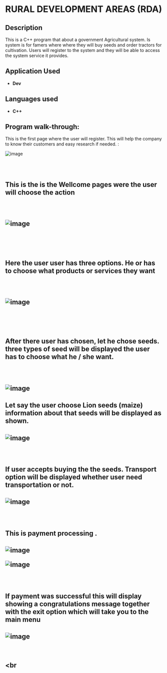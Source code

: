 <h1>RURAL DEVELOPMENT AREAS (RDA)</h1>

<h2>Description</h2>
This is a C++ program that about a government Agricultural system. Is system is for famers
where where they will buy seeds and order tractors for cultivation. Users will register to the 
system and they will be able to access the system service it provides.
<br />



<h2>Application Used</h2>

-	<b>Dev</b> 

<h2>Languages used </h2>

-	<b>C++</b> 


<h2>Program walk-through:</h2>



<p align=”center”>

This is the first page where the user will register. This will help the company to 
know their customers and easy research if needed. : <br/>

![image](https://github.com/user-attachments/assets/cb560371-7be1-4276-8678-c7656a07b1b0)



<br />

<br />

<h2/>This is the is the Wellcome pages were the user will choose the action <h2/> </br>

![image](https://github.com/user-attachments/assets/6b316863-cb1c-40de-93ea-178c3d82c1f7)





<br />

<br />

<h2>Here the user user has three options.  He or has to choose what products or services they want<h2/><br/>

![image](https://github.com/user-attachments/assets/1bee52e9-c985-4fa2-b667-d4a2749781c8)



<br />

<br />

<h2/>After there user has chosen, let he chose seeds. three types of seed 
  will be displayed the user has to choose what he / she want.<h2/> <br/>

![image](https://github.com/user-attachments/assets/66727870-06f9-497f-b159-b386ba1c7b78)



<h2>Let say the user choose Lion seeds (maize) information about that seeds 
  will be displayed as shown.<h2/>

   ![image](https://github.com/user-attachments/assets/120cb303-ce94-4b72-951a-945150a02389)

<br />


<h2>If user accepts buying the the seeds. Transport option will be displayed 
  whether user need transportation or not.<h2/>

   ![image](https://github.com/user-attachments/assets/20173131-584b-46a9-89e1-164c8b0bf4e5)

<br />
<h2>This is payment processing .<h2/>

   ![image](https://github.com/user-attachments/assets/aa9c885d-1c74-4cee-94b6-c629d5a8d6e7)
 
![image](https://github.com/user-attachments/assets/90d69137-5c08-4f20-b04e-800a13388847)

<br />
<h2>If payment was successful this will display showing a congratulations message 
  together with the exit option which will take you to the main menu<h2/>

   ![image](https://github.com/user-attachments/assets/0ce051a8-df61-4297-a5ef-6d766f79b89b)


<br />

<br
